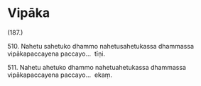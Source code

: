

# Vipāka







(187.)

510\. Nahetu sahetuko dhammo nahetusahetukassa dhammassa vipākapaccayena paccayo…  tīṇi.

511\. Nahetu ahetuko dhammo nahetuahetukassa dhammassa vipākapaccayena paccayo…  ekaṃ.



